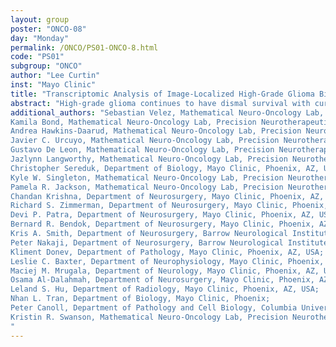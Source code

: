 ```yaml
---
layout: group
poster: "ONCO-08"
day: "Monday"
permalink: /ONCO/PS01-ONCO-8.html
code: "PS01"
subgroup: "ONCO"
author: "Lee Curtin"
inst: "Mayo Clinic"
title: "Transcriptomic Analysis of Image-Localized High-Grade Glioma Biopsies Reveals Meaningful Cellular States"
abstract: "High-grade glioma continues to have dismal survival with current standard-of-care treatment, owing in part to its intra- and inter-patient heterogeneity. Typical diagnostic clinical biopsies are taken from the dense tumor core to determine the presence of abnormal cells and the status of a few key genes. However, the tumor core is removed during surgery, leaving behind possibly genetically, transcriptomically and/or phenotypically distinct invasive margins that repopulate the disease. As these remaining populations are the ones ultimately being treated, it is important to know their compositional differences from the tumor core. We aim to identify the phenotypic niches defined by the relative composition of key cellular populations and understand their variation amongst patients. We have established an image-localized research biopsy study, that samples from both the invasive margin and tumor core. From this protocol, we currently have 202 samples from 58 patients with available bulk RNA-Seq, collected between Mayo Clinic and Barrow Neurological Institute. Using a single-cell reference dataset from our collaborators at Columbia University, we used CIBERSORTx, a support vector machine deconvolution method, to predict relative abundances of normal, glioma, and immune cell states for each sample. We also applied Monocle, an algorithm that uses reversed graph embedding, to this dataset. Monocle orders samples on a low dimensional space by pseudotime, and provides a graph of transitions between end states. We find that these cell state abundances connect to patient survival and show regional differences. We analyze the robustness of these methods, and highlight the importance of characterizing residual glioma to better understand the recurrent disease."
additional_authors: "Sebastian Velez, Mathematical Neuro-Oncology Lab, Precision Neurotherapeutics Innovation Program, Mayo Clinic, Phoenix, AZ, USA, Department of Neurosurgery, Mayo Clinic, Phoenix, AZ, USA;
Kamila Bond, Mathematical Neuro-Oncology Lab, Precision Neurotherapeutics Innovation Program, Mayo Clinic, Phoenix, AZ, USA, Department of Neurosurgery, Mayo Clinic, Phoenix, AZ, USA;
Andrea Hawkins-Daarud, Mathematical Neuro-Oncology Lab, Precision Neurotherapeutics Innovation Program, Mayo Clinic, Phoenix, AZ, USA, Department of Neurosurgery, Mayo Clinic, Phoenix, AZ, USA;
Javier C. Urcuyo, Mathematical Neuro-Oncology Lab, Precision Neurotherapeutics Innovation Program, Mayo Clinic, Phoenix, AZ, USA, Department of Neurosurgery, Mayo Clinic, Phoenix, AZ, USA;
Gustavo De Leon, Mathematical Neuro-Oncology Lab, Precision Neurotherapeutics Innovation Program, Mayo Clinic, Phoenix, AZ, USA, Department of Neurosurgery, Mayo Clinic, Phoenix, AZ, USA;
Jazlynn Langworthy, Mathematical Neuro-Oncology Lab, Precision Neurotherapeutics Innovation Program, Mayo Clinic, Phoenix, AZ, USA, Department of Neurosurgery, Mayo Clinic, Phoenix, AZ, USA;
Christopher Sereduk, Department of Biology, Mayo Clinic, Phoenix, AZ, USA;
Kyle W. Singleton, Mathematical Neuro-Oncology Lab, Precision Neurotherapeutics Innovation Program, Mayo Clinic, Phoenix, AZ, USA, Department of Neurosurgery, Mayo Clinic, Phoenix, AZ, USA;
Pamela R. Jackson, Mathematical Neuro-Oncology Lab, Precision Neurotherapeutics Innovation Program, Mayo Clinic, Phoenix, AZ, USA, Department of Neurosurgery, Mayo Clinic, Phoenix, AZ, USA;
Chandan Krishna, Department of Neurosurgery, Mayo Clinic, Phoenix, AZ, USA, Department of Pathology and Cell Biology, Columbia University Vagelos College of Physicians and Surgeons, New York, NY, USA, Herbert Irving Comprehensive Cancer Center, Columbia University Medical Center, New York, NY, USA;
Richard S. Zimmerman, Department of Neurosurgery, Mayo Clinic, Phoenix, AZ, USA;
Devi P. Patra, Department of Neurosurgery, Mayo Clinic, Phoenix, AZ, USA;
Bernard R. Bendok, Department of Neurosurgery, Mayo Clinic, Phoenix, AZ, USA;
Kris A. Smith, Department of Neurosurgery, Barrow Neurological Institute, Phoenix, AZ, USA;
Peter Nakaji, Department of Neurosurgery, Barrow Neurological Institute, Phoenix, AZ, USA;
Kliment Donev, Department of Pathology, Mayo Clinic, Phoenix, AZ, USA;
Leslie C. Baxter, Department of Neurophysiology, Mayo Clinic, Phoenix, AZ, USA;
Maciej M. Mrugala, Department of Neurology, Mayo Clinic, Phoenix, AZ, USA;
Osama Al-Dalahmah, Department of Neurosurgery, Mayo Clinic, Phoenix, AZ, USA, Department of Pathology and Cell Biology, Columbia University Vagelos College of Physicians and Surgeons, New York, NY, USA, Herbert Irving Comprehensive Cancer Center, Columbia University Medical Center, New York, NY, USA;
Leland S. Hu, Department of Radiology, Mayo Clinic, Phoenix, AZ, USA;
Nhan L. Tran, Department of Biology, Mayo Clinic, Phoenix;
Peter Canoll, Department of Pathology and Cell Biology, Columbia University Vagelos College of Physicians and Surgeons, New York, NY, USA, Herbert Irving Comprehensive Cancer Center, Columbia University Medical Center, New York, NY, USA;
Kristin R. Swanson, Mathematical Neuro-Oncology Lab, Precision Neurotherapeutics Innovation Program, Mayo Clinic, Phoenix, AZ, USA, Department of Neurosurgery, Mayo Clinic, Phoenix, AZ, USA
"
---
```

